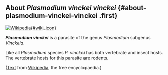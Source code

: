 About *Plasmodium vinckei vinckei* {#about-plasmodium-vinckei-vinckei .first}
----------------------------------

[![Wikipedia](/img/wikipedia_logo_v2_en.png){#wiki_icon}](http://en.wikipedia.org/wiki/Plasmodium_vinckei)

***Plasmodium vinckei*** is a parasite of the genus *Plasmodium*
subgenus *Vinckeia*.

Like all *Plasmodium* species *P. vinckei* has both vertebrate and
insect hosts. The vertebrate hosts for this parasite are rodents.

([Text](http://en.wikipedia.org/wiki/Plasmodium_vinckei) from
[Wikipedia](http://en.wikipedia.org/), the free encyclopaedia.)
